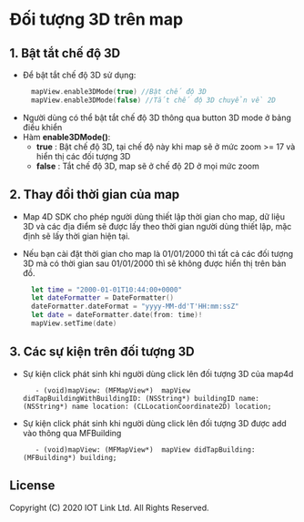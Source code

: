 # Đối tượng 3D trên map

## 1. Bật tắt chế độ 3D

  - Để bật tắt chế độ 3D sử dụng:
    ```swift
      mapView.enable3DMode(true) //Bật chế độ 3D
      mapView.enable3DMode(false) //Tắt chế độ 3D chuyển về 2D
    ```
  - Người dùng có thể bật tắt chế độ 3D thông qua button 3D mode ở bảng điều khiển
  - Hàm **enable3DMode()**:
     - **true** : Bật chế độ 3D, tại chế độ này khi map sẽ ở mức zoom >= 17 và hiển thị các đối tượng 3D
     - **false** : Tắt chế độ 3D, map sẽ ở chế độ 2D ở mọi mức zoom
  
## 2. Thay đổi thời gian của map
 
 - Map 4D SDK cho phép người dùng thiết lập thời gian cho map, dữ liệu 3D và các địa điểm sẽ được lấy theo thời gian người dùng thiết lập, mặc định sẽ lấy thời gian hiện tại.
 
 - Nếu bạn cài đặt thời gian cho map là 01/01/2000 thì tất cả các đối tượng 3D mà có thời gian sau 01/01/2000 thì sẽ không được hiển thị trên bản đồ.
    ```swift
      let time = "2000-01-01T10:44:00+0000"
      let dateFormatter = DateFormatter()
      dateFormatter.dateFormat = "yyyy-MM-dd'T'HH:mm:ssZ"
      let date = dateFormatter.date(from: time)!
      mapView.setTime(date)
    ```
      
## 3. Các sự kiện trên đối tượng 3D

  - Sự kiện click phát sinh khi người dùng click lên đối tượng 3D của map4d
    ```objc
       - (void)mapView: (MFMapView*)  mapView didTapBuildingWithBuildingID: (NSString*) buildingID name: (NSString*) name location: (CLLocationCoordinate2D) location;
    ```

  - Sự kiện click phát sinh khi người dùng click lên đối tượng 3D được add vào thông qua MFBuilding
    ```objc
       - (void)mapView: (MFMapView*)  mapView didTapBuilding: (MFBuilding*) building;
    ```

License
-------

Copyright (C) 2020 IOT Link Ltd. All Rights Reserved.
